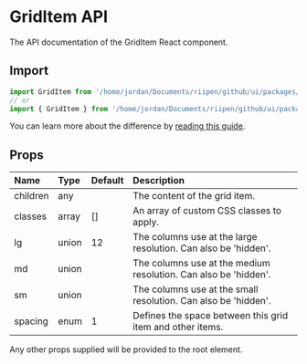 <!--- This documentation is automatically generated, do not try to edit it. -->

# GridItem API

<p class="description">The API documentation of the GridItem React component.</p>

## Import

```js
import GridItem from '/home/jordan/Documents/riipen/github/ui/packages/riipen-ui/components/GridItem.jsx/GridItem';
// or
import { GridItem } from '/home/jordan/Documents/riipen/github/ui/packages/riipen-ui/components/GridItem.jsx';
```

You can learn more about the difference by [reading this guide](/guides/minimizing-bundle-size/).

## Props

| Name | Type | Default | Description |
|:-----|:-----|:--------|:------------|
| <span class="prop-name">children</span> | <span class="prop-type">any</span> |  | The content of the grid item. |
| <span class="prop-name">classes</span> | <span class="prop-type">array</span> | <span class="prop-default">[]</span> | An array of custom CSS classes to apply. |
| <span class="prop-name">lg</span> | <span class="prop-type">union</span> | <span class="prop-default">12</span> | The columns use at the large resolution. Can also be 'hidden'. |
| <span class="prop-name">md</span> | <span class="prop-type">union</span> |  | The columns use at the medium resolution. Can also be 'hidden'. |
| <span class="prop-name">sm</span> | <span class="prop-type">union</span> |  | The columns use at the small resolution. Can also be 'hidden'. |
| <span class="prop-name">spacing</span> | <span class="prop-type">enum</span> | <span class="prop-default">1</span> | Defines the space between this grid item and other items. |

Any other props supplied will be provided to the root element.